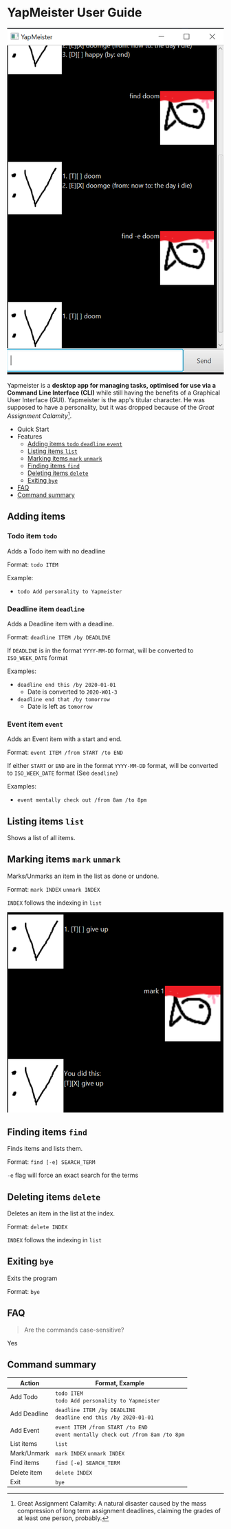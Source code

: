 # YapMeister User Guide


![Screenshot of the UI](https://github.com/BlazeChron/ip/blob/A-Release/docs/Ui.png?raw=true)

Yapmeister is a **desktop app for managing tasks, optimised for use via a Command Line Interface (CLI)** while still
having the benefits of a Graphical User Interface (GUI). Yapmeister is the app's titular character. He was supposed to
have a personality, but it was dropped because of the _Great Assignment Calamity_[^1].

- Quick Start
- Features
  - [Adding items `todo` `deadline` `event`](#adding-items)
  - [Listing items `list`](#listing-items-list)
  - [Marking items `mark` `unmark`](#marking-items-mark-unmark)
  - [Finding items `find`](#finding-items-find)
  - [Deleting items `delete`](#deleting-items-delete)
  - [Exiting `bye`](#exiting-bye)
- [FAQ](#faq)
- [Command summary](#command-summary)

## Adding items
### Todo item `todo`
Adds a Todo item with no deadline

Format: `todo ITEM`

Example:
- `todo Add personality to Yapmeister`

### Deadline item `deadline`
Adds a Deadline item with a deadline.

Format: `deadline ITEM /by DEADLINE`

If `DEADLINE` is in the format `YYYY-MM-DD` format, will be converted to `ISO_WEEK_DATE` format

Examples:
- `deadline end this /by 2020-01-01`
    - Date is converted to `2020-W01-3`
- `deadline end that /by tomorrow`
    - Date is left as `tomorrow`

### Event item `event`
Adds an Event item with a start and end.

Format: `event ITEM /from START /to END`

If either `START` or `END` are in the format `YYYY-MM-DD` format, will be converted to `ISO_WEEK_DATE` format (See `deadline`)

Examples:
- `event mentally check out /from 8am /to 8pm`

## Listing items `list`
Shows a list of all items.

## Marking items `mark` `unmark`
Marks/Unmarks an item in the list as done or undone.

Format: `mark INDEX` `unmark INDEX`

`INDEX` follows the indexing in `list`

![Screenshot of a mark example usage](https://github.com/BlazeChron/ip/blob/A-Release/docs/mark-example.png?raw=true)

## Finding items `find`
Finds items and lists them.

Format: `find [-e] SEARCH_TERM`

`-e` flag will force an exact search for the terms

## Deleting items `delete`
Deletes an item in the list at the index.

Format: `delete INDEX`

`INDEX` follows the indexing in `list`

## Exiting `bye`
Exits the program

Format: `bye`

## FAQ
> Are the commands case-sensitive?

Yes

## Command summary

| Action       | Format, Example                                      |
|--------------|------------------------------------------------------|
| Add Todo     | `todo ITEM`<br/>`todo Add personality to Yapmeister` |
| Add Deadline | `deadline ITEM /by DEADLINE`<br/>`deadline end this /by 2020-01-01`                         |
| Add Event    | `event ITEM /from START /to END`<br/>`event mentally check out /from 8am /to 8pm`                     |
| List items   | `list`                                               |
| Mark/Unmark  | `mark INDEX` `unmark INDEX`                          |
| Find items   | `find [-e] SEARCH_TERM`                              |
| Delete item  | `delete INDEX`                                       |
| Exit         | `bye`                                                |

[^1]: Great Assignment Calamity: A natural disaster caused by the mass compression of long term assignment deadlines, claiming the 
grades of at least one person, probably.